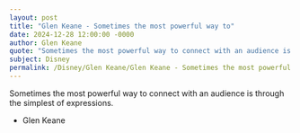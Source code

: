 ```yaml
---
layout: post
title: "Glen Keane - Sometimes the most powerful way to"
date: 2024-12-28 12:00:00 -0000
author: Glen Keane
quote: "Sometimes the most powerful way to connect with an audience is through the simplest of expressions."
subject: Disney
permalink: /Disney/Glen Keane/Glen Keane - Sometimes the most powerful way to
---
```


Sometimes the most powerful way to connect with an audience is through the simplest of expressions.

- Glen Keane
